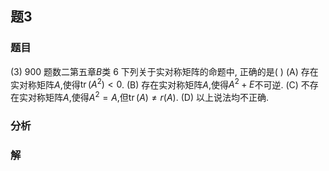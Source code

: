 ## 题3
### 题目
(3) 900 题数二第五章$B$类 6
下列关于实对称矩阵的命题中, 正确的是( )
(A) 存在实对称矩阵$A$,使得$\operatorname{tr}(A^2) < 0$.
(B) 存在实对称矩阵$A$,使得$A^2 + E$不可逆.
(C) 不存在实对称矩阵$A$,使得$A^2 = A$,但$\operatorname{tr}(A) \neq r(A)$.
(D) 以上说法均不正确.
### 分析

### 解